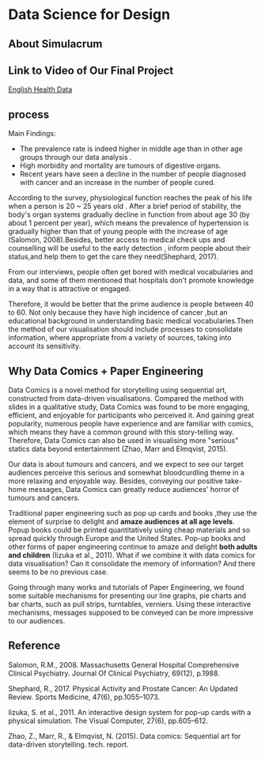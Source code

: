 # Data Science for Design
## About Simulacrum

## Link to Video of Our Final Project
[English Health Data](https://vimeo.com/377349942)

## process
Main Findings:

- The prevalence rate is indeed higher in middle age than in other age groups
through our data analysis .
- High morbidity and mortality are tumours of digestive organs.
- Recent years have seen a decline in the number of people diagnosed with cancer and an increase in the number of people cured.

According to the survey, physiological function reaches the peak of his life when a person is 20 ~ 25 years old . After a brief period of stability, the body's organ systems gradually decline in function from about age 30 (by about 1 percent per year), which means the prevalence of hypertension is gradually higher than that of young people with the increase of age (Salomon, 2008).Besides, better access to medical check ups and counselling will be useful to  the early detection , inform people about their status,and help them to get the care they need(Shephard, 2017).

From our interviews, people often get bored with medical vocabularies and data, and some of them mentioned that hospitals don't promote knowledge in a way that is attractive or engaged.

Therefore, it would be better that the prime audience is people between 40 to 60. Not only because they have high incidence of cancer ,but an educational background in understanding basic medical vocabularies.Then the method of our visualisation should include processes to consolidate information, where appropriate from a variety of sources, taking into account its sensitivity.

## Why Data Comics + Paper Engineering
Data Comics is a novel method for storytelling using sequential art, constructed from data-driven visualisations. Compared the method with slides in a qualitative study, Data Comics was found to be more engaging, efficient, and enjoyable for  participants who perceived it. And gaining great popularity, numerous people have experience and are familiar with comics, which means they have a common ground with this story-telling way. Therefore, Data Comics can also be used in visualising more "serious" statics data beyond entertainment (Zhao, Marr and Elmqvist, 2015).

Our data is about tumours and cancers, and we expect to see our target audiences perceive this serious and somewhat bloodcurdling theme in a more relaxing and enjoyable way. Besides, conveying our positive take-home messages, Data Comics can greatly reduce audiences' horror of tumours and cancers.

Traditional paper engineering such as pop up cards and books ,they use the element of surprise to delight and **amaze audiences at all age levels**. Popup books could be printed quantitatively using cheap materials and so spread quickly through Europe and the United States. Pop-up books and other forms of paper engineering continue to amaze and delight **both adults and children** (Iizuka et al., 2011). What if we combine it with data comics for data visualisation? Can it consolidate the memory of information?  And there seems to be no previous case.

Going through many works and tutorials of Paper Engineering, we found some suitable mechanisms for presenting our line graphs, pie charts and bar charts, such as pull strips, turntables, verniers. Using these interactive mechanisms, messages supposed to be conveyed can be more impressive to our audiences.

## Reference
Salomon, R.M., 2008. Massachusetts General Hospital Comprehensive Clinical Psychiatry. Journal Of Clinical Psychiatry, 69(12), p.1988.

Shephard, R., 2017. Physical Activity and Prostate Cancer: An Updated Review. Sports Medicine, 47(6), pp.1055–1073.

Iizuka, S. et al., 2011. An interactive design system for pop-up cards with a physical simulation. The Visual Computer, 27(6), pp.605–612.

Zhao, Z., Marr, R., & Elmqvist, N. (2015). Data comics: Sequential art for data-driven storytelling. tech. report.
